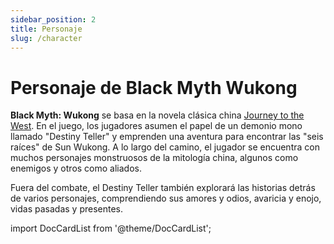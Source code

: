 ```yaml
---
sidebar_position: 2
title: Personaje
slug: /character
---
```


# Personaje de Black Myth Wukong

**Black Myth: Wukong** se basa en la novela clásica china [Journey to the West](/docs/journey-to-the-west). En el juego, los jugadores asumen el papel de un demonio mono llamado "Destiny Teller" y emprenden una aventura para encontrar las "seis raíces" de Sun Wukong. A lo largo del camino, el jugador se encuentra con muchos personajes monstruosos de la mitología china, algunos como enemigos y otros como aliados.

Fuera del combate, el Destiny Teller también explorará las historias detrás de varios personajes, comprendiendo sus amores y odios, avaricia y enojo, vidas pasadas y presentes.

import DocCardList from '@theme/DocCardList';

<DocCardList />